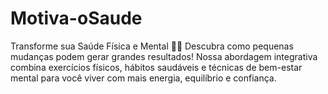 # Motiva-oSaude
Transforme sua Saúde Física e Mental 🌿💪  Descubra como pequenas mudanças podem gerar grandes resultados! Nossa abordagem integrativa combina exercícios físicos, hábitos saudáveis e técnicas de bem-estar mental para você viver com mais energia, equilíbrio e confiança.
